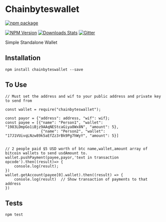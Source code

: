 # Chainbyteswallet
[![npm package](https://nodei.co/npm/chainbyteswallet.png?downloads=true&downloadRank=true&stars=true)](https://nodei.co/npm/chainbyteswallet/)

[![NPM Version][npm-image]][npm-url]
[![Downloads Stats][npm-downloads]][npm-url]
[![Gitter](https://img.shields.io/badge/gitter-join_chat-blue.svg?style=flat-square)](https://gitter.im/chainbyteswallet)


Simple Standalone Wallet

## Installation

```
npm install chainbyteswallet --save
```
## To Use

```
// Must set the address and wif to your public address and private key to send from

const wallet = require("chainbyteswallet");

const payor = {"address": address, "wif": wif};
const payee = [{"name": "Person1", "wallet": "1983LDmpGo1iBjz9AAqNEStcaGiya8Wx8N", "amount": 5},
                {"name": "Person2", "wallet": "17J1VUivqLNzw89k5aEfZz3rBk9Pg7hWyY", "amount": 5}]


// 2 people paid $5 USD worth of btc name,wallet,amount array of bitcoin wallets to send usdAmount to.
wallet.pushPayment(payee,payor,'text in transaction opcode').then((result)=> {
    console.log(result);
})
wallet.getAccount(payee[0].wallet).then((result) => {
    console.log(result)  // Show transaction of payments to that address
})
```

## Tests

```
npm test
```

<!-- Markdown link & img dfn's -->
[npm-image]: https://img.shields.io/npm/v/chainbyteswallet.svg?style=flat-square
[npm-url]: https://npmjs.org/package/chainbyteswallet
[npm-downloads]: https://img.shields.io/npm/dm/chainbyteswallet.svg?style=flat-square
[wiki]: https://github.com/hitsnorth/chainbyteswallet/wiki